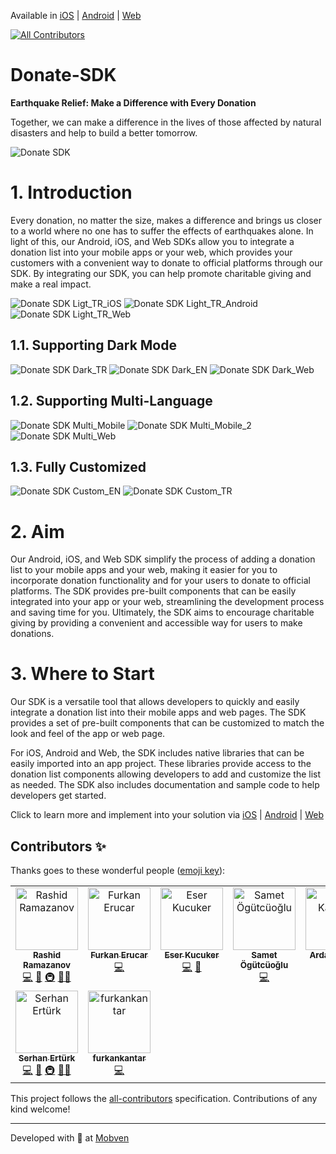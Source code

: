 Available in [iOS](https://github.com/mobven/iDonateAlert) | [Android](https://github.com/mobven/AndroQuake-SDK) | [Web](https://github.com/mobven/donate.js)
<!-- ALL-CONTRIBUTORS-BADGE:START - Do not remove or modify this section -->
[![All Contributors](https://img.shields.io/badge/all_contributors-9-orange.svg?style=flat-square)](#contributors-)
<!-- ALL-CONTRIBUTORS-BADGE:END -->

# Donate-SDK

**Earthquake Relief: Make a Difference with Every Donation**

Together, we can make a difference in the lives of those affected by natural disasters and help to build a better tomorrow.

![Donate SDK](https://mobven.com/wp-content/uploads/2023/02/donate-sdk-banner-1.png)

# 1. Introduction

Every donation, no matter the size, makes a difference and brings us closer to a world where no one has to suffer the effects of earthquakes alone. In light of this, our Android, iOS, and Web SDKs allow you to integrate a donation list into your mobile apps or your web, which provides your customers with a convenient way to donate to official platforms through our SDK. By integrating our SDK, you can help promote charitable giving and make a real impact.

![Donate SDK Ligt_TR_iOS](https://mobven.com/wp-content/uploads/2023/02/Donation_TR.png)
![Donate SDK Light_TR_Android](https://mobven.com/wp-content/uploads/2023/02/Donation_Android_Light.png)
![Donate SDK Light_TR_Web](https://mobven.com/wp-content/uploads/2023/02/Donation_Light_Web.png)

## 1.1. Supporting Dark Mode

![Donate SDK Dark_TR](https://mobven.com/wp-content/uploads/2023/02/Donation_TR_Dark.png)
![Donate SDK Dark_EN](https://mobven.com/wp-content/uploads/2023/02/Donate_Dark_Android.png)
![Donate SDK Dark_Web](https://mobven.com/wp-content/uploads/2023/02/Donation_Dark_Web_Tr.png)

## 1.2. Supporting Multi-Language

![Donate SDK Multi_Mobile](https://mobven.com/wp-content/uploads/2023/02/Supporting_Multi_iOS.png)
![Donate SDK Multi_Mobile_2](https://mobven.com/wp-content/uploads/2023/02/Supporting_Multi_Android.png)
![Donate SDK Multi_Web](https://mobven.com/wp-content/uploads/2023/02/Supporting_Multi_Web.png)

## 1.3. Fully Customized

![Donate SDK Custom_EN](https://mobven.com/wp-content/uploads/2023/02/Your-Logo.png)
![Donate SDK Custom_TR](https://mobven.com/wp-content/uploads/2023/02/Your-Logo-2.png)


# 2. Aim

Our Android, iOS, and Web SDK simplify the process of adding a donation list to your mobile apps and your web, making it easier for you to incorporate donation functionality and for your users to donate to official platforms. The SDK provides pre-built components that can be easily integrated into your app or your web, streamlining the development process and saving time for you. Ultimately, the SDK aims to encourage charitable giving by providing a convenient and accessible way for users to make donations.

# 3. Where to Start

Our SDK is a versatile tool that allows developers to quickly and easily integrate a donation list into their mobile apps and web pages. The SDK provides a set of pre-built components that can be customized to match the look and feel of the app or web page.

For iOS, Android and Web, the SDK includes native libraries that can be easily imported into an app project. These libraries provide access to the donation list components allowing developers to add and customize the list as needed. The SDK also includes documentation and sample code to help developers get started.

Click to learn more and implement into your solution via [iOS](https://github.com/mobven/iDonateAlert) | [Android](https://github.com/mobven/AndroQuake-SDK) | [Web](https://github.com/mobven/donate.js)

## Contributors ✨

Thanks goes to these wonderful people ([emoji key](https://allcontributors.org/docs/en/emoji-key)):

<!-- ALL-CONTRIBUTORS-LIST:START - Do not remove or modify this section -->
<!-- prettier-ignore-start -->
<!-- markdownlint-disable -->
<table>
  <tbody>
    <tr>
      <td align="center" valign="top" width="14.28%"><a href="https://github.com/Rashidium"><img src="https://avatars.githubusercontent.com/u/11058743?v=4?s=100" width="100px;" alt="Rashid Ramazanov"/><br /><sub><b>Rashid Ramazanov</b></sub></a><br /><a href="https://github.com/mobven/Donate-SDK/commits?author=Rashidium" title="Code">💻</a> <a href="https://github.com/mobven/Donate-SDK/commits?author=Rashidium" title="Documentation">📖</a> <a href="#infra-Rashidium" title="Infrastructure (Hosting, Build-Tools, etc)">🚇</a> <a href="#mentoring-Rashidium" title="Mentoring">🧑‍🏫</a></td>
      <td align="center" valign="top" width="14.28%"><a href="https://www.linkedin.com/in/furkan-erucar/"><img src="https://avatars.githubusercontent.com/u/97690923?v=4?s=100" width="100px;" alt="Furkan Erucar"/><br /><sub><b>Furkan Erucar</b></sub></a><br /><a href="https://github.com/mobven/Donate-SDK/commits?author=Pessevmeyen" title="Code">💻</a></td>
      <td align="center" valign="top" width="14.28%"><a href="https://github.com/NOTB4D"><img src="https://avatars.githubusercontent.com/u/75912206?v=4?s=100" width="100px;" alt="Eser Kucuker"/><br /><sub><b>Eser Kucuker</b></sub></a><br /><a href="https://github.com/mobven/Donate-SDK/commits?author=NOTB4D" title="Code">💻</a> <a href="https://github.com/mobven/Donate-SDK/commits?author=NOTB4D" title="Documentation">📖</a></td>
      <td align="center" valign="top" width="14.28%"><a href="https://github.com/samet-ogutcuoglu"><img src="https://avatars.githubusercontent.com/u/108695720?v=4?s=100" width="100px;" alt="Samet Ögütcüoğlu"/><br /><sub><b>Samet Ögütcüoğlu</b></sub></a><br /><a href="https://github.com/mobven/Donate-SDK/commits?author=samet-ogutcuoglu" title="Code">💻</a></td>
      <td align="center" valign="top" width="14.28%"><a href="https://github.com/ardakazanci-mobven"><img src="https://avatars.githubusercontent.com/u/79072506?v=4?s=100" width="100px;" alt="Arda Kazancı"/><br /><sub><b>Arda Kazancı</b></sub></a><br /><a href="https://github.com/mobven/Donate-SDK/commits?author=ardakazanci-mobven" title="Code">💻</a> <a href="https://github.com/mobven/Donate-SDK/commits?author=ardakazanci-mobven" title="Documentation">📖</a></td>
      <td align="center" valign="top" width="14.28%"><a href="https://github.com/bariscan-mobven"><img src="https://avatars.githubusercontent.com/u/125072849?v=4?s=100" width="100px;" alt="bariscan-mobven"/><br /><sub><b>bariscan-mobven</b></sub></a><br /><a href="#content-bariscan-mobven" title="Content">🖋</a> <a href="#eventOrganizing-bariscan-mobven" title="Event Organizing">📋</a> <a href="#ideas-bariscan-mobven" title="Ideas, Planning, & Feedback">🤔</a> <a href="#translation-bariscan-mobven" title="Translation">🌍</a></td>
      <td align="center" valign="top" width="14.28%"><a href="https://github.com/abalta-mobven"><img src="https://avatars.githubusercontent.com/u/34233372?v=4?s=100" width="100px;" alt="Abdullah Balta"/><br /><sub><b>Abdullah Balta</b></sub></a><br /><a href="https://github.com/mobven/Donate-SDK/commits?author=abalta-mobven" title="Code">💻</a> <a href="https://github.com/mobven/Donate-SDK/commits?author=abalta-mobven" title="Documentation">📖</a> <a href="#infra-abalta-mobven" title="Infrastructure (Hosting, Build-Tools, etc)">🚇</a> <a href="#mentoring-abalta-mobven" title="Mentoring">🧑‍🏫</a></td>
    </tr>
    <tr>
      <td align="center" valign="top" width="14.28%"><a href="https://github.com/srnerturk"><img src="https://avatars.githubusercontent.com/u/19576688?v=4?s=100" width="100px;" alt="Serhan Ertürk"/><br /><sub><b>Serhan Ertürk</b></sub></a><br /><a href="https://github.com/mobven/Donate-SDK/commits?author=srnerturk" title="Code">💻</a> <a href="https://github.com/mobven/Donate-SDK/commits?author=srnerturk" title="Documentation">📖</a> <a href="#infra-srnerturk" title="Infrastructure (Hosting, Build-Tools, etc)">🚇</a> <a href="#mentoring-srnerturk" title="Mentoring">🧑‍🏫</a></td>
      <td align="center" valign="top" width="14.28%"><a href="https://github.com/furkankantar"><img src="https://avatars.githubusercontent.com/u/112637951?v=4?s=100" width="100px;" alt="furkankantar"/><br /><sub><b>furkankantar</b></sub></a><br /><a href="https://github.com/mobven/Donate-SDK/commits?author=furkankantar" title="Code">💻</a></td>
    </tr>
  </tbody>
</table>

<!-- markdownlint-restore -->
<!-- prettier-ignore-end -->

<!-- ALL-CONTRIBUTORS-LIST:END -->

This project follows the [all-contributors](https://github.com/all-contributors/all-contributors) specification. Contributions of any kind welcome!

---
Developed with 🖤 at [Mobven](https://mobven.com/)
